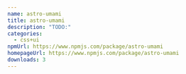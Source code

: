 ```yaml
---
name: astro-umami
title: astro-umami
description: "TODO:"
categories:
  - css+ui
npmUrl: https://www.npmjs.com/package/astro-umami
homepageUrl: https://www.npmjs.com/package/astro-umami
downloads: 3
---
```

